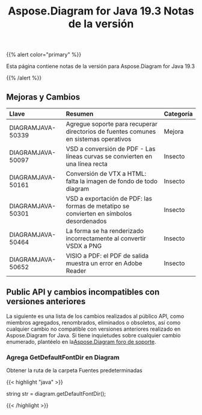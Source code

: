 ﻿---
title: Aspose.Diagram for Java 19.3 Notas de la versión
type: docs
weight: 100
url: /es/java/aspose-diagram-for-java-19-3-release-notes/
---
{{% alert color="primary" %}} 

Esta página contiene notas de la versión para Aspose.Diagram for Java 19.3

{{% /alert %}} 
## **Mejoras y Cambios**

|**Llave**|**Resumen**|**Categoría**|
|:- |:- |:- |
|DIAGRAMJAVA-50339|Agregue soporte para recuperar directorios de fuentes comunes en sistemas operativos|Mejora|
|DIAGRAMJAVA-50097|VSD a conversión de PDF - Las líneas curvas se convierten en una línea recta|Insecto|
|DIAGRAMJAVA-50161|Conversión de VTX a HTML: falta la imagen de fondo de todo diagram|Insecto|
|DIAGRAMJAVA-50301|VSD a exportación de PDF: las formas de metatipo se convierten en símbolos desordenados|Insecto|
|DIAGRAMJAVA-50464|La forma se ha renderizado incorrectamente al convertir VSDX a PNG|Insecto|
|DIAGRAMJAVA-50652|VISIO a PDF: el PDF de salida muestra un error en Adobe Reader|Insecto|
## **Public API y cambios incompatibles con versiones anteriores**
La siguiente es una lista de los cambios realizados al público API, como miembros agregados, renombrados, eliminados o obsoletos, así como cualquier cambio no compatible con versiones anteriores realizado en Aspose.Diagram for Java. Si tiene inquietudes sobre cualquier cambio enumerado, plantéelo en la[Aspose.Diagram foro de soporte](https://forum.aspose.com/c/diagram/17).
### **Agrega GetDefaultFontDir en Diagram**
Obtener la ruta de la carpeta Fuentes predeterminadas

{{< highlight "java" >}}

  string str =  diagram.getDefaultFontDir();

{{< /highlight >}}
